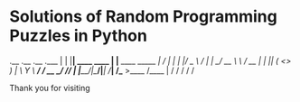 # Solutions of Random Programming Puzzles in Python


.__  .__              .__                       .___
|  | |__| ____   ____ |  |__   ____ _____     __| _/
|  | |  |/  _ \ /    \|  |  \_/ __ \\__  \   / __ | 
|  |_|  (  <_> )   |  \   Y  \  ___/ / __ \_/ /_/ | 
|____/__|\____/|___|  /___|  /\___  >____  /\____ | 
                    \/     \/     \/     \/      \/ 

Thank you for visiting
